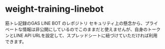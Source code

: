 # weight-training-linebot
筋トレ記録のGAS LINE BOT のレポジトリ
セキュリティ上の懸念から、プライベートな情報は非公開にしているのでこのままだと使えませんが、自身のトークンとLINE API URLを設定して、スプレッドシートに紐づけていただければ利用できます。
